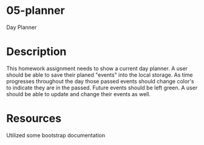 # 05-planner
Day Planner

# Description
This homework assignment needs to show a current day planner.  A user should be able to save their planed "events" into the local storage.  As time progresses throughout the day those passed events should change color's to indicate they are in the passed.  Future events should be left green.  A user should be able to update and change their events as well.

# Resources
Utilized some bootstrap documentation 